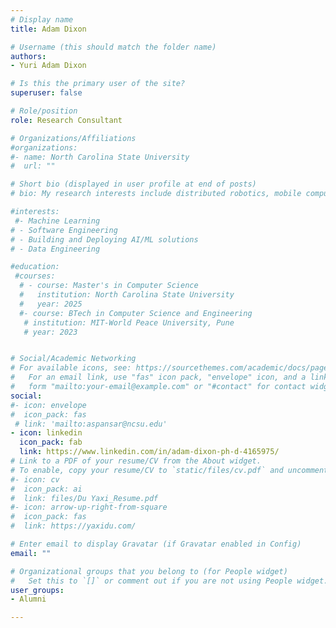 ```yaml
---
# Display name
title: Adam Dixon

# Username (this should match the folder name)
authors:
- Yuri Adam Dixon

# Is this the primary user of the site?
superuser: false

# Role/position
role: Research Consultant

# Organizations/Affiliations
#organizations:
#- name: North Carolina State University
#  url: ""

# Short bio (displayed in user profile at end of posts)
# bio: My research interests include distributed robotics, mobile computing and programmable matter.

#interests:
 #- Machine Learning
# - Software Engineering
# - Building and Deploying AI/ML solutions
# - Data Engineering

#education:
 #courses:
  # - course: Master's in Computer Science
  #   institution: North Carolina State University
  #   year: 2025
  #- course: BTech in Computer Science and Engineering
   # institution: MIT-World Peace University, Pune
   # year: 2023


# Social/Academic Networking
# For available icons, see: https://sourcethemes.com/academic/docs/page-builder/#icons
#   For an email link, use "fas" icon pack, "envelope" icon, and a link in the
#   form "mailto:your-email@example.com" or "#contact" for contact widget.
social:
#- icon: envelope
#  icon_pack: fas
 # link: 'mailto:aspansar@ncsu.edu'
- icon: linkedin
  icon_pack: fab
  link: https://www.linkedin.com/in/adam-dixon-ph-d-4165975/
# Link to a PDF of your resume/CV from the About widget.
# To enable, copy your resume/CV to `static/files/cv.pdf` and uncomment the lines below.
#- icon: cv
#  icon_pack: ai
#  link: files/Du Yaxi_Resume.pdf
#- icon: arrow-up-right-from-square
#  icon_pack: fas
#  link: https://yaxidu.com/

# Enter email to display Gravatar (if Gravatar enabled in Config)
email: ""

# Organizational groups that you belong to (for People widget)
#   Set this to `[]` or comment out if you are not using People widget.
user_groups:
- Alumni

---
```

